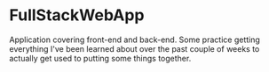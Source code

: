 # FullStackWebApp
Application covering front-end and back-end. Some practice getting everything I've been learned about over the past couple of weeks
to actually get used to putting some things together.

